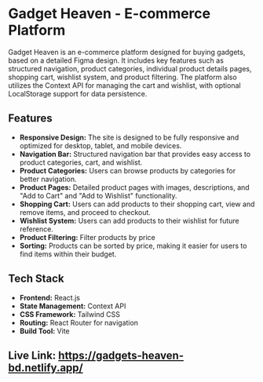 # Gadget Heaven - E-commerce Platform

Gadget Heaven is an e-commerce platform designed for buying gadgets, based on a detailed Figma design. It includes key features such as structured navigation, product categories, individual product details pages, shopping cart, wishlist system, and product filtering. The platform also utilizes the Context API for managing the cart and wishlist, with optional LocalStorage support for data persistence.

## Features

- **Responsive Design:** The site is designed to be fully responsive and optimized for desktop, tablet, and mobile devices.
- **Navigation Bar:** Structured navigation bar that provides easy access to product categories, cart, and wishlist.
- **Product Categories:** Users can browse products by categories for better navigation.
- **Product Pages:** Detailed product pages with images, descriptions, and "Add to Cart" and "Add to Wishlist" functionality.
- **Shopping Cart:** Users can add products to their shopping cart, view and remove items, and proceed to checkout.
- **Wishlist System:** Users can add products to their wishlist for future reference.
- **Product Filtering:** Filter products by price
- **Sorting:** Products can be sorted by price, making it easier for users to find items within their budget.

## Tech Stack

- **Frontend:** React.js 
- **State Management:** Context API
- **CSS Framework:** Tailwind CSS
- **Routing:** React Router for navigation
- **Build Tool:** Vite

## Live Link: https://gadgets-heaven-bd.netlify.app/
